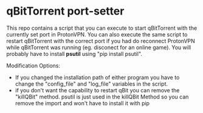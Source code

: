 # qBitTorrent port-setter

This repo contains a script that you can execute to start qBitTorrent with the currently set port in ProtonVPN.
You can also execute the same script to restart qBitTorrent with the correct port if you had do reconnect ProtonVPN while qBitTorrent was running (eg. disconect for an online game). You will probably have to install **psutil** using "pip install psutil". 

Modification Options:
- If you changed the installation path of either program you have to change the "config_file" and "log_file" variables in the script. 
- if you don't want the capability to restart qBit you can remove the "killQBit" method. psutil is just used in the killQBit Method so you can remove the import and won't have to install it with pip